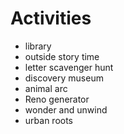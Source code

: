 # Activities
- library
- outside story time
- letter scavenger hunt
- discovery museum
- animal arc
- Reno generator
- wonder and unwind
- urban roots